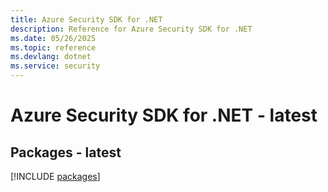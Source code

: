```yaml
---
title: Azure Security SDK for .NET
description: Reference for Azure Security SDK for .NET
ms.date: 05/26/2025
ms.topic: reference
ms.devlang: dotnet
ms.service: security
---
```

# Azure Security SDK for .NET - latest
## Packages - latest
[!INCLUDE [packages](security-index.md)]